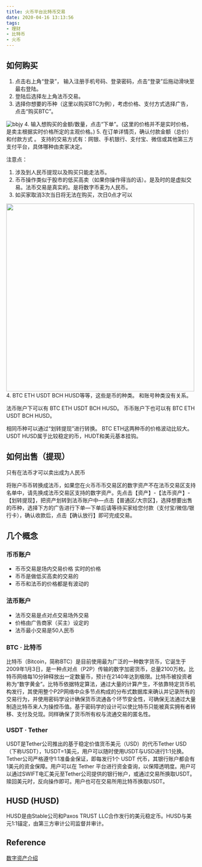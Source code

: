 ```yaml
---
title: 火币平台比特币交易
date: 2020-04-16 13:13:56
tags: 
- 理财 
- 比特币
- 火币
---
```


## 如何购买

1. 点击右上角“登录”， 输入注册手机号码、登录密码，点击“登录”后拖动滑块至最右登陆。
2. 登陆后选择左上角法币交易。
3. 选择你想要的币种（这里以购买BTC为例），考虑价格、支付方式选择广告，点击“购买BTC”。
<!-- more -->
![bbjy](bbjy.png)
4. 输入想购买的金额/数量，点击“下单”。(这里的价格并不是实时价格，是卖主根据实时价格所定的主观价格。)
5. 在订单详情页，确认付款金额（总价）和付款方式 。 支持的交易方式有：网银、手机银行、支付宝、微信或其他第三方支付平台，具体哪种由卖家决定。

注意点：

1. 涉及到人民币提现以及购买只能走法币。
2. 币币操作类似于股市的低买高卖（如果你操作得当的话）。是及时的是虚拟交易。法币交易是真实的。是将数字币麦为人民币。
3. 如买家取消3次当日将无法在购买，次日0点才可以
  <img src="deal.jpeg" width="500px">
4. BTC ETH  USDT  BCH  HUSD等等，这些是币的种类。 和账号种类没有关系。

法币账户下可以有 BTC ETH  USDT  BCH  HUSD。
币币账户下也可以有 BTC ETH  USDT  BCH  HUSD。

相同币种可以通过“划转提现”进行转换。
BTC ETH这两种币的价格波动比较大。USDT HUSD属于比较稳定的币，HUDT和美元基本挂钩。

## 如何出售（提现）

只有在法币才可以卖出成为人民币

将账户币币转换成法币，如果您在火币币币交易区的数字资产不在法币交易区支持名单中，请先换成法币交易区支持的数字资产。先点击【资产】-【法币资产】-【划转提现】，把资产划转到法币账户中—点击【普通区/大宗区】，选择想要出售的币种，选择下方的广告进行下单—下单后请等待买家给您付款（支付宝/微信/银行卡），确认收款后，点击【确认放行】即可完成交易。

## 几个概念

### 币币账户

- 币币交易是场内交易价格  实时的价格
- 币币是做低买高卖的交易的
- 币币和法币的价格都是有波动的

### 法币账户

- 法币交易是点对点交易场外交易
- 价格由广告商家（买主）设定的
- 法币最小交易是50人民币

### BTC · 比特币

比特币（Bitcoin，简称BTC）是目前使用最为广泛的一种数字货币，它诞生于2009年1月3日，是一种点对点（P2P）传输的数字加密货币，总量2100万枚。比特币网络每10分钟释放出一定数量币，预计在2140年达到极限。比特币被投资者称为“数字黄金”。比特币依据特定算法，通过大量的计算产生，不依靠特定货币机构发行，其使用整个P2P网络中众多节点构成的分布式数据库来确认并记录所有的交易行为，并使用密码学设计确保货币流通各个环节安全性，可确保无法通过大量制造比特币来人为操控币值。基于密码学的设计可以使比特币只能被真实拥有者转移、支付及兑现。同样确保了货币所有权与流通交易的匿名性。

### USDT · Tether

USDT是Tether公司推出的基于稳定价值货币美元（USD）的代币Tether USD（下称USDT），1USDT=1美元，用户可以随时使用USDT与USD进行1:1兑换。Tether公司严格遵守1:1准备金保证，即每发行1个 USDT 代币，其银行账户都会有1美元的资金保障。用户可以在 Tether 平台进行资金查询，以保障透明度。用户可以通过SWIFT电汇美元至Tether公司提供的银行帐户，或通过交易所换取USDT。赎回美元时，反向操作即可。用户也可在交易所用比特币换取USDT。

## HUSD (HUSD)

HUSD是由Stable公司和Paxos TRUST LLC合作发行的美元稳定币。HUSD与美元1:1锚定，由第三方审计公司监督并审计。

## Reference

[数字资产介绍](https://www.huobi.io/zh-cn/assetintro/)
